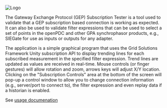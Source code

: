 ![Logo](https://www.gridprotectionalliance.org/images/products/productTitles75/GEPct.png?rev=1)

The Gateway Exchange Protocol (GEP) Subscription Tester is a tool used to validate that a GEP subscription based connection is working as expected. It can also be used to validate filter expressions that can be used to select a set of points in the openPDC and other GPA synchrophasor products, e.g., SIEGate for use as inputs or outputs for any adapter.

The application is a simple graphical program that uses the Grid Solutions Framework Unity subscription API to display trending lines for each subscribed measurement in the specified filter expression. Trend lines are updated as values are received in real-time. Mouse controls (or finger gestures) will allow rotation and zoom, arrows keys will adjust X/Y location. Clicking on the "Subscription Controls" area at the bottom of the screen will pop-up a control window to allow you to change connection information (e.g., server/port to connect to), the filter expression and even replay data if a historian is enabled.

See [usage documenation](https://github.com/GridProtectionAlliance/openPDC/blob/master/Source/Documentation/wiki/GEP_Subscription_Tester.md)
